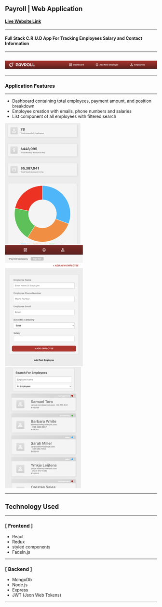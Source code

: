 ## Payroll | Web Application

#### [Live Website Link](https://payroll-app-ctw.herokuapp.com/Login)

---

#### Full Stack C.R.U.D App For Tracking Employees Salary and Contact Information

---

## ![Project](./ProjectImgs/Nav.png)

---

### Application Features

---

- Dashboard containing total employees, payment amount, and position breakdown
- Employee creation with emails, phone numbers and salaries
- List component of all employees with filtered search

<div >
<img height="400px" src="./ProjectImgs/Dashboard.png" alt="Nav"/>
<img height="400px" src="./ProjectImgs/Creation.png" alt="Creation"/>
<img height="400px" src="./ProjectImgs/List.png" alt="Nav"/>
</div>

---

## Technology Used

---

### [ Frontend ]

- React
- Redux
- styled components
- FadeIn.js

---

### [ Backend ]

- MongoDb
- Node.js
- Express
- JWT (Json Web Tokens)

---
